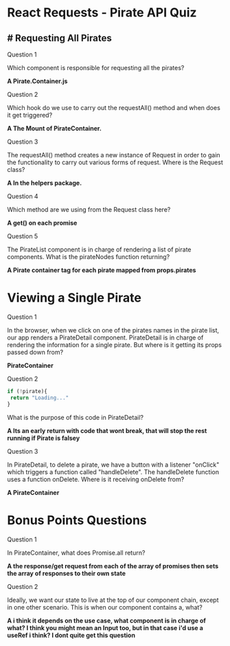 # React Requests - Pirate API Quiz

## # Requesting All Pirates

Question 1

Which component is responsible for requesting all the pirates?

**A Pirate.Container.js**

Question 2

Which hook do we use to carry out the requestAll() method and when does it get triggered?

**A The Mount of PirateContainer.**

Question 3

The requestAll() method creates a new instance of Request in order to gain the functionality to carry out various forms of request. Where is the Request class?

**A In the helpers package.**

Question 4

Which method are we using from the Request class here?

**A get() on each promise**

Question 5

The PirateList component is in charge of rendering a list of pirate components. What is the pirateNodes function returning?

**A Pirate container tag for each pirate mapped from props.pirates**

# Viewing a Single Pirate

Question 1

In the browser, when we click on one of the pirates names in the pirate list, our app renders a PirateDetail component. PirateDetail is in charge of rendering the information for a single pirate. But where is it getting its props passed down from?

**PirateContainer**

Question 2

```js
if (!pirate){
 return "Loading..."
}
```

What is the purpose of this code in PirateDetail?

**A Its an early return with code that wont break, that will stop the rest running if Pirate is falsey** 

Question 3

In PirateDetail, to delete a pirate, we have a button with a listener "onClick" which triggers a function called "handleDelete". The handleDelete function uses a function onDelete. Where is it receiving onDelete from?

**A PirateContainer**

# Bonus Points Questions

Question 1

In PirateContainer, what does Promise.all return?

**A the response/get request from each of the array of promises then sets the array of responses to their own state**

Question 2

Ideally, we want our state to live at the top of our component chain, except in one other scenario. This is when our component contains a, what?

**A i think it depends on the use case, what component is in charge of what?  I think you might mean an Input too, but in that case i'd use a useRef i think? I dont quite get this question**
